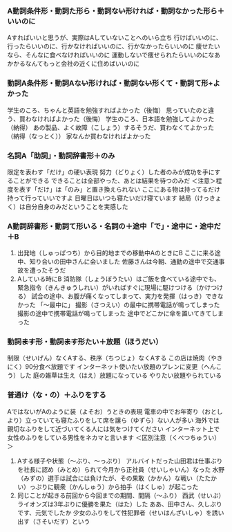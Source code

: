 ### A動詞条件形・動詞た形ら・動詞な~~い~~形ければ・動詞なかった形ら＋いいのに
Aすればいいと思うが、実際はAしていないことへのいら立ち
行けばいいのに、行ったらいいのに、行かなければいいのに、行かなかったらいいのに
痩せたいなら、そんなに食べなければいいのに
運動しないで痩せられたらいいのになあ
かかるなんてもっと会社の近くに住めばいいのに

### 動詞A条件形・動詞Aな~~い~~形ければ・動詞な~~い~~形くて・動詞て形+よかった
学生のころ、ちゃんと英語を勉強すればよかった（後悔）
思っていたのと違う、買わなければよかった（後悔）
学生のころ、日本語を勉強してよかった（納得）
あの製品、よく故障（こしょう）するそうだ、買わなくてよかった（納得（なっとく））
家なんか買わなければよかった

### 名詞A「助詞」・動詞辞書形＋のみ
限定を表わす「だけ」の硬い表現
努力（どりょく）した者のみが成功を手にすることができる
できることは全部やった、あとは結果を待つのみだ
＜注意＞程度を表す「だけ」は「のみ」と置き換えられない
ここにある物は持ってるだけ持って行っていいですよ
日曜日はいつも寝たいだけ寝ています
結局（けっきょく）は自分自身のみだということを実感した

### A動詞辞書形・動詞て形いる・名詞の＋途中「で」・途中に・途中だ＋B
1. 出発地（しゅっぱつち）から目的地までの移動中AのときにB
ここに来る途中、知り合いの田中さんに会いました
佐藤さんは今朝、通勤の途中で交通事故を遭ったそうだ
2. Aしている時にB
消防隊（しょうぼうたい）はご飯を食べている途中でも、緊急指令（きんきゅうしれい）がいればすぐに現場に駆けつける（かけつける）
試合の途中、お腹が痛くなってしまって、実力を発揮（はっき）できなかった
「〜最中に」
撮影（さつえい）の最中に携帯電話が鳴ってしまった
撮影の途中で携帯電話が鳴ってしまった
途中でどこかに傘を置いてきてしまった

### 動詞~~ます~~形・動詞~~ます~~形たい＋放題（ほうだい）
制限（せいげん）なくAする、秩序（ちつじょ）なくAする
この店は焼肉（やきにく）90分食べ放題です
インターネット使いたい放題のプレンに変更（へんこう）した
庭の雑草は生え（はえ）放題になっている
やりたい放題やられている

### 普通け（な・の）＋ふりをする
AではないがAのように装（よそお）うときの表現
電車の中でお年寄り（おとしより）立っていても寝たふりをして席を譲ら（ゆずら）ない人が多い
海外では親切なふりをして近づいてくる人には気をつけてください
インターネット上で女性のふりをしている男性をネカマと言います
＜区別注意（くべつちゅうい）＞
1. Aする様子や状態（〜ぶり、〜っぷり）
アルバイトだった山田君は仕事ぶりを社長に認め（みとめ）られて今月から正社員（せいしゃいん）なった
水野（みずの）選手は試合には負けたが、その果敢（かかん）な戦い（たたかい）っぷりに観衆（かんしゅう）から拍手（はくしゅ）が起こった
2. 同じことが起きる前回から今回までの期間、間隔（〜ふり）
西武（せいぶ）ライオンズは3年ぶりに優勝を果た（はた）した
ああ、田中さん、久しぶりです、元気でしたか
少女のふりをして性犯罪者（せいはんざいしゃ）を誘い出す（さそいだす）という
